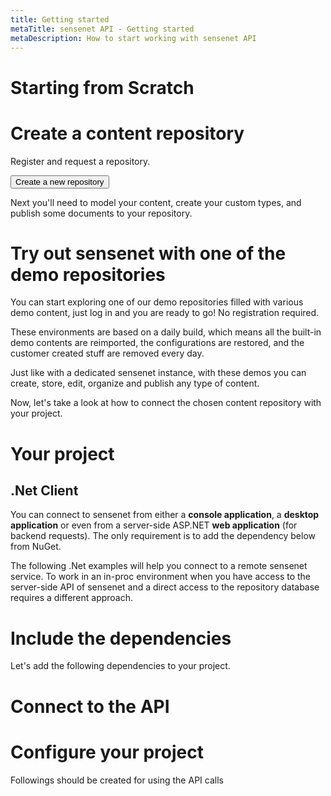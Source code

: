 ```yaml
---
title: Getting started
metaTitle: sensenet API - Getting started
metaDescription: How to start working with sensenet API
---
```


# Starting from Scratch

# Create a content repository

Register and request a repository.

<button variant="contained" color="primary">Create a new repository</button>

Next you'll need to model your content, create your custom types, and publish some documents to your repository.

# Try out sensenet with one of the demo repositories

You can start exploring one of our demo repositories filled with various demo content, just log in and you are ready to go! No registration required.

These environments are based on a daily build, which means all the built-in demo contents are reimported, the configurations are restored, and the customer created stuff are removed every day.

Just like with a dedicated sensenet instance, with these demos you can create, store, edit, organize and publish any type of content.

Now, let's take a look at how to connect the chosen content repository with your project.

# Your project
## .Net Client
You can connect to sensenet from either a **console application**, a **desktop application** or even from a server-side ASP.NET **web application** (for backend requests). The only requirement is to add the dependency below from NuGet. 

<note title="sensenet as a remote service">The following .Net examples will help you connect to a remote sensenet service. To work in an in-proc environment when you have access to the server-side API of sensenet and a direct access to the repository database requires a different approach.</note>

# Include the dependencies

Let's add the following dependencies to your project.

<tab category="basic-concepts" article="getting-started" example="dependencies" />

# Connect to the API

<tab category="basic-concepts" article="getting-started" example="connect" />

# Configure your project

Followings should be created for using the API calls

<tab category="basic-concepts" article="getting-started" example="configuration" />


